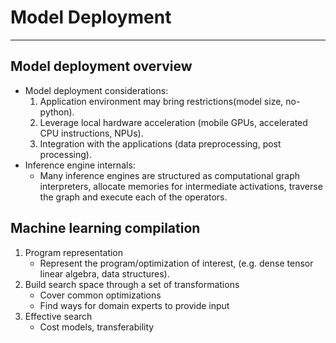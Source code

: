 # Model Deployment
***

## Model deployment overview
- Model deployment considerations:
    1. Application environment may bring restrictions(model size, no-python).
    2. Leverage local hardware acceleration (mobile GPUs, accelerated CPU instructions, NPUs).
    3. Integration with the applications (data preprocessing, post processing).
- Inference engine internals:
    - Many inference engines are structured as computational graph interpreters, allocate memories for intermediate activations, traverse the graph and execute each of the operators.

## Machine learning compilation
1. Program representation
    - Represent the program/optimization of interest, (e.g. dense tensor linear algebra, data structures).
2. Build search space through a set of transformations
    - Cover common optimizations
    - Find ways for domain experts to provide input
3. Effective search
    - Cost models, transferability